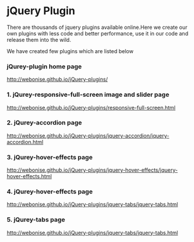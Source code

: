 # jQuery Plugin

  There are thousands of jquery plugins available online.Here we create our own plugins with less code and better performance, use it in our code and release them into the wild.

  We have created few plugins which are listed below


### jQurey-plugin home page
http://webonise.github.io/jQuery-plugins/


### 1. jQurey-responsive-full-screen image and slider page
http://webonise.github.io/jQuery-plugins/responsive-full-screen.html

### 2. jQurey-accordion page
http://webonise.github.io/jQuery-plugins/jquery-accordion/jquery-accordion.html

### 3. jQurey-hover-effects page
http://webonise.github.io/jQuery-plugins/jquery-hover-effects/jquery-hover-effects.html

### 4. jQurey-hover-effects page
http://webonise.github.io/jQuery-plugins/jquery-tabs/jquery-tabs.html

### 5. jQurey-tabs page
http://webonise.github.io/jQuery-plugins/jquery-tabs/jquery-tabs.html
